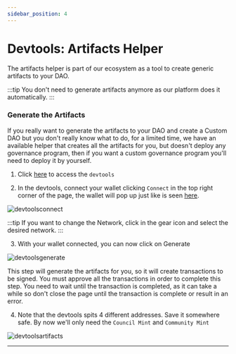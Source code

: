 ```yaml
---
sidebar_position: 4
---
```


# Devtools: Artifacts Helper

The artifacts helper is part of our ecosystem as a tool to create generic artifacts to your DAO.

:::tip
You don't need to generate artifacts anymore as our platform does it automatically.
:::

### Generate the Artifacts

If you really want to generate the artifacts to your DAO and create a Custom DAO but you don't really know what to do, for a limited time, we have an available helper that creates all the artifacts for you, but doesn't deploy any governance program, then if you want a custom governance program you'll need to deploy it by yourself.

1. Click [here](https://solana-labs.github.io/oyster-gov/#/devtools) to access the `devtools`

2. In the devtools, connect your wallet clicking `Connect` in the top right corner of the page, the wallet will pop up just like is seen [here](./DAO-wizard).

![devtoolsconnect](/img/multisig-DAO/devtools-connect.png)

:::tip
If you want to change the Network, click in the gear icon and select the desired network.
:::

3. With your wallet connected, you can now click on Generate

![devtoolsgenerate](/img/multisig-DAO/devtools-generate.png)

This step will generate the artifacts for you, so it will create transactions to be signed. You must approve all the transactions
in order to complete this step. You need to wait until the transaction is completed, as it can take a while so don't close the page until
the transaction is complete or result in an error.

4. Note that the devtools spits 4 different addresses. Save it somewhere safe. By now we'll only need the `Council Mint` and `Community Mint`

![devtoolsartifacts](/img/multisig-DAO/devtools-artifacts.png)

---

